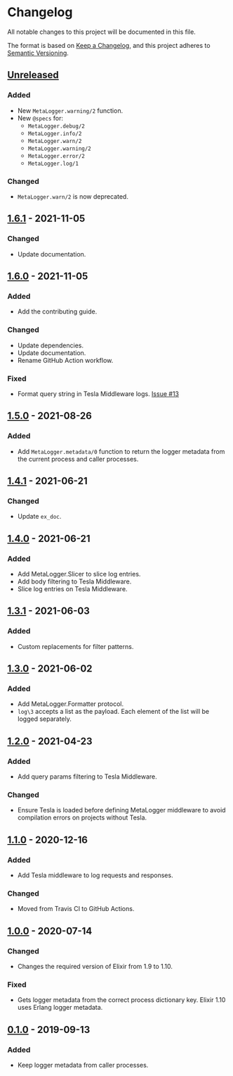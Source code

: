 # Changelog

All notable changes to this project will be documented in this file.

The format is based on [Keep a Changelog](https://keepachangelog.com/en/1.0.0/), and this project
adheres to [Semantic Versioning](https://semver.org/spec/v2.0.0.html).

## [Unreleased]

### Added

- New `MetaLogger.warning/2` function.
- New `@specs` for:
  - `MetaLogger.debug/2`
  - `MetaLogger.info/2`
  - `MetaLogger.warn/2`
  - `MetaLogger.warning/2`
  - `MetaLogger.error/2`
  - `MetaLogger.log/1`

### Changed

- `MetaLogger.warn/2` is now deprecated.

## [1.6.1] - 2021-11-05

### Changed

- Update documentation.

## [1.6.0] - 2021-11-05

### Added

- Add the contributing guide.

### Changed

- Update dependencies.
- Update documentation.
- Rename GitHub Action workflow.

### Fixed

- Format query string in Tesla Middleware logs.
  [Issue #13](https://github.com/FindHotel/meta_logger/issues/13)

## [1.5.0] - 2021-08-26

### Added

- Add `MetaLogger.metadata/0` function to return the logger metadata from the current process and
  caller processes.

## [1.4.1] - 2021-06-21

### Changed

- Update `ex_doc`.

## [1.4.0] - 2021-06-21

### Added

- Add MetaLogger.Slicer to slice log entries.
- Add body filtering to Tesla Middleware.
- Slice log entries on Tesla Middleware.

## [1.3.1] - 2021-06-03

### Added

- Custom replacements for filter patterns.

## [1.3.0] - 2021-06-02

### Added

- Add MetaLogger.Formatter protocol.
- `log\3` accepts a list as the payload. Each element of the list will be logged separately.

## [1.2.0] - 2021-04-23

### Added

- Add query params filtering to Tesla Middleware.

### Changed

- Ensure Tesla is loaded before defining MetaLogger middleware to avoid compilation errors on
  projects without Tesla.

## [1.1.0] - 2020-12-16

### Added

- Add Tesla middleware to log requests and responses.

### Changed

- Moved from Travis CI to GitHub Actions.

## [1.0.0] - 2020-07-14

### Changed

- Changes the required version of Elixir from 1.9 to 1.10.

### Fixed

- Gets logger metadata from the correct process dictionary key. Elixir 1.10 uses Erlang logger
  metadata.

## [0.1.0] - 2019-09-13

### Added

- Keep logger metadata from caller processes.

[Unreleased]: https://github.com/FindHotel/meta_logger/compare/1.6.1...HEAD
[1.6.1]: https://github.com/FindHotel/meta_logger/compare/1.6.0...1.6.1
[1.6.0]: https://github.com/FindHotel/meta_logger/compare/1.5.0...1.6.0
[1.5.0]: https://github.com/FindHotel/meta_logger/compare/1.4.1...1.5.0
[1.4.1]: https://github.com/FindHotel/meta_logger/compare/1.4.0...1.4.1
[1.4.0]: https://github.com/FindHotel/meta_logger/compare/1.3.1...1.4.0
[1.3.1]: https://github.com/FindHotel/meta_logger/compare/1.3.0...1.3.1
[1.3.0]: https://github.com/FindHotel/meta_logger/compare/1.2.0...1.3.0
[1.2.0]: https://github.com/FindHotel/meta_logger/compare/1.1.0...1.2.0
[1.1.0]: https://github.com/FindHotel/meta_logger/compare/1.0.0...1.1.0
[1.0.0]: https://github.com/FindHotel/meta_logger/compare/0.1.0...1.0.0
[0.1.0]: https://github.com/FindHotel/meta_logger/releases/tag/0.1.0
